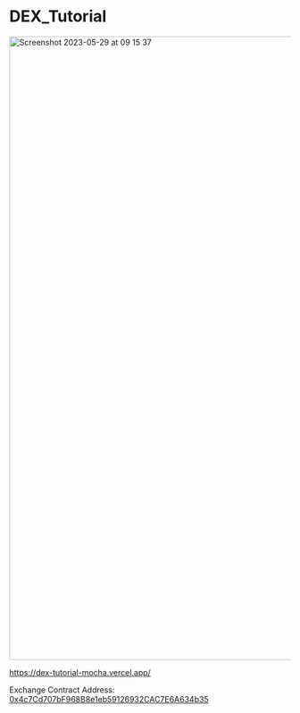 # DEX_Tutorial
<img width="1118" alt="Screenshot 2023-05-29 at 09 15 37" src="https://github.com/richardrietdijk/DEX_Tutorial/assets/32846390/60166831-161a-4c6c-8d0c-994049f315c2">

https://dex-tutorial-mocha.vercel.app/

Exchange Contract Address: [0x4c7Cd707bF968B8e1eb59126932CAC7E6A634b35](https://goerli.etherscan.io/address/0x4c7Cd707bF968B8e1eb59126932CAC7E6A634b35)
